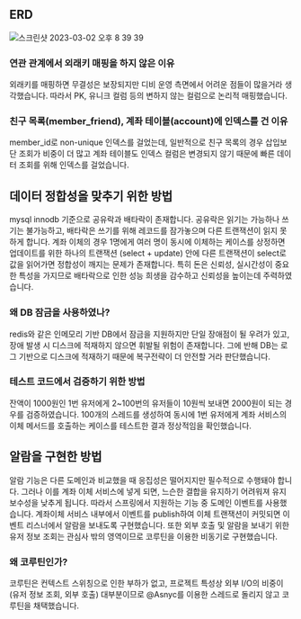 ## ERD
![스크린샷 2023-03-02 오후 8 39 39](https://user-images.githubusercontent.com/25299428/222419463-35afd0ab-5c57-4e23-85c4-1f3a77cb30fb.png)
### 연관 관계에서 외래키 매핑을 하지 않은 이유
외래키를 매핑하면 무결성은 보장되지만 디비 운영 측면에서 어려운 점들이 많을거라 생각했습니다. 따라서 PK, 유니크 컬럼 등의 변하지 않는 컬럼으로 논리적 매핑했습니다.
### 친구 목록(member_friend), 계좌 테이블(account)에 인덱스를 건 이유
member_id로 non-unique 인덱스를 걸었는데, 일반적으로 친구 목록의 경우 삽입보단 조회가 비중이 더 많고 계좌 테이블도 인덱스 컬럼은 변경되지 않기 때문에 빠른 데이터 조회를 위해 인덱스를 걸었습니다.

## 데이터 정합성을 맞추기 위한 방법
mysql innodb 기준으로 공유락과 배타락이 존재합니다. 공유락은 읽기는 가능하나 쓰기는 불가능하고, 배타락은 쓰기를 위해 레코드를 잠가놓으며 다른 트랜잭션이 읽지 못하게 합니다.
계좌 이체의 경우 1명에게 여러 명이 동시에 이체하는 케이스를 상정하면 업데이트를 위한 하나의 트랜잭션 (select + update) 안에 다른 트랜잭션이 select로 값을 읽어가면 정합성이 깨지는 문제가 존재합니다.
특히 돈은 신뢰성, 실시간성이 중요한 특성을 가지므로 배타락으로 인한 성능 희생을 감수하고 신뢰성을 높이는데 주력하였습니다.
### 왜 DB 잠금을 사용하였나?
redis와 같은 인메모리 기반 DB에서 잠금을 지원하지만 단일 장애점이 될 우려가 있고, 장애 발생 시 디스크에 적재하지 않으면 휘발될 위험이 존재합니다.
그에 반해 DB는 로그 기반으로 디스크에 적재하기 때문에 복구전략이 더 안전할 거라 판단했습니다.
### 테스트 코드에서 검증하기 위한 방법
잔액이 1000원인 1번 유저에게 2~100번의 유저들이 10원씩 보내면 2000원이 되는 경우를 검증하였습니다. 100개의 스레드를 생성하여 동시에 1번 유저에게 계좌 서비스의 이체 메서드를 호출하는 케이스를 테스트한 결과 정상적임을 확인했습니다.

## 알람을 구현한 방법
알람 기능은 다른 도메인과 비교했을 때 응집성은 떨어지지만 필수적으로 수행돼야 합니다. 그러나 이를 계좌 이체 서비스에 넣게 되면, 느슨한 결합을 유지하기 어려워져 유지보수성을 낮추게 됩니다.
따라서 스프링에서 지원하는 기능 중 도메인 이벤트를 사용했습니다. 계좌이체 서비스 내부에서 이벤트를 publish하여 이체 트랜잭션이 커밋되면 이벤트 리스너에서 알람을 보내도록 구현했습니다.
또한 외부 호출 및 알람을 보내기 위한 유저 정보 조회는 관심사 밖의 영역이므로 코루틴을 이용한 비동기로 구현했습니다.
### 왜 코루틴인가?
코루틴은 컨텍스트 스위칭으로 인한 부하가 없고, 프로젝트 특성상 외부 I/O의 비중이 (유저 정보 조회, 외부 호출) 대부분이므로 @Asnyc를 이용한 스레드로 돌리지 않고 코루틴을 채택했습니다.
